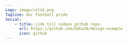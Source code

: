 ```yaml
---
Logo: image/celik.png
Tagline: Our football pride
Social:
    - title: Link till sidans github repo.
      url: https://github.com/beha20/design-example
      icon: github
---
```

